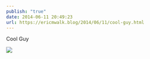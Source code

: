 ```yaml
---
publish: "true"
date: 2014-06-11 20:49:23
url: https://ericmwalk.blog/2014/06/11/cool-guy.html
---
```


Cool Guy

![](https://ericmwalk.blog/uploads/2022/37507ce033.jpg)